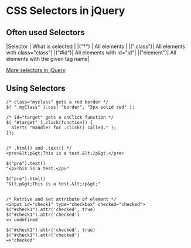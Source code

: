 # CSS Selectors in jQuery
## Often used Selectors

|Selector | What is selected |
|("*") | All elements |
|(".class")| All elements with class="class"|
|("#id")| All elements with id="id"|
|("element")| All elements with the given tag name|

[More selectors in jQuery](http://api.jquery.com/category/selectors/)


## Using Selectors

```
/* class="myclass" gets a red border */
$( ".myClass" ).css( "border", "3px solid red" );

/* id="target" gets a onClick function */
$( "#target" ).click(function() {
  alert( "Handler for .click() called." );
});


/* .html() and .text() */ 
<pre>&lt;p&gt;This is a test.&lt;/p&gt;</pre>

$("pre").text()
"<p>This is a test.</p>"

$("pre").html()
"&lt;p&gt;This is a test.&lt;/p&gt;"


/* Retrive and set attribute of element */
<input id="check1" type="checkbox" checked="checked">
$("#check1").attr('checked', true)
$("#check1").attr('checked')
=> undefined

$("#check1").attr('checked', true)
$("#check1").attr('checked')
=>"checked"
```
